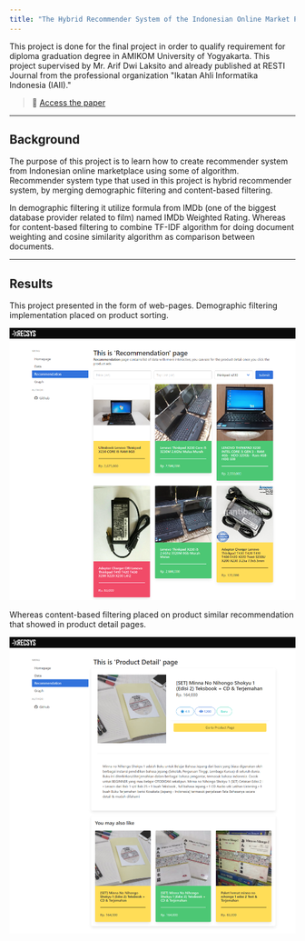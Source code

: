 ```yaml
---
title: "The Hybrid Recommender System of the Indonesian Online Market Products using IMDb weight rating and TF-IDF"
---
```


This project is done for the final project in order to qualify requirement for diploma graduation degree in AMIKOM University of Yogyakarta. This project supervised by Mr. Arif Dwi Laksito and already published at RESTI Journal from the professional organization "Ikatan Ahli Informatika Indonesia (IAII)."  

<!-- Proyek ini dikerjakan dalam rangka tugas akhir guna memenuhi syarat kelulusan program diploma di Universitas AMIKOM Yogyakarta. Disupervisori oleh bapak Arif Dwi Laksito. Proyek ini telah dipublikasikan pada Jurnal Resti yang diterbitkan oleh organisasi profesi Ikatan Ahli Informatika Indonesia (IAII).   -->

> 📄️ [Access the paper](http://jurnal.iaii.or.id/index.php/RESTI/article/view/3486)

----

## Background

The purpose of this project is to learn how to create recommender system from Indonesian online marketplace using some of algorithm. Recommender system type that used in this project is hybrid recommender system, by merging demographic filtering and content-based filtering.  

In demographic filtering it utilize formula from IMDb (one of the biggest database provider related to film) named IMDb Weighted Rating. Whereas for content-based filtering to combine TF-IDF algorithm for doing document weighting and cosine similarity algorithm as comparison between documents.

<!-- Proyek ini bertujuan untuk mempelajari pembuatan sistem rekomendasi pada marketplace online Indonesia. Jenis sistem rekomendasi yang digunakan adalah hybrid recommender system, dengan penggabungan demographic filtering dan content-based filtering. Pada demographic filtering memanfaatkan formula dari IMDb (salah satu layanan basis data yang berkaitan dengan film) yang bernama IMDb Weighted Rating. 

Sedangkan untuk content-based filtering menggunakan algoritma TF-IDF untuk melakukan pembobotan dokumen dan cosine similarity sebagai pembanding antar dokumen.   -->

----

## Results  

This project presented in the form of web-pages. Demographic filtering implementation placed on product sorting. 

<!-- Proyek ini dipresentasikan dalam bentuk web-pages. Implementasi demographic filtering terletak pada pengurutan produk.   -->

![The Hybrid Recommender System of the Indonesian Online Market Products using IMDb weight rating and TF-IDF -- Demographic Filtering](/assets/images/project-image/the-hybrid-recommender-system-recommendation-page.png "Recommendation page shows result of demographic filtering using IMDb Weighted Rating")

Whereas content-based filtering placed on product similar recommendation that showed in product detail pages.

<!-- Sedangkan content-based filtering terletak pada rekomendasi produk serupa yang tampil di halaman detail produk.   -->

![The Hybrid Recommender System of the Indonesian Online Market Products using IMDb weight rating and TF-IDF -- Content-based Filtering](/assets/images/project-image/the-hybrid-recommender-system-detail-page.png "Detail page shows result of content-based filtering using TF-IDF and cosine similarity algorithm")  
